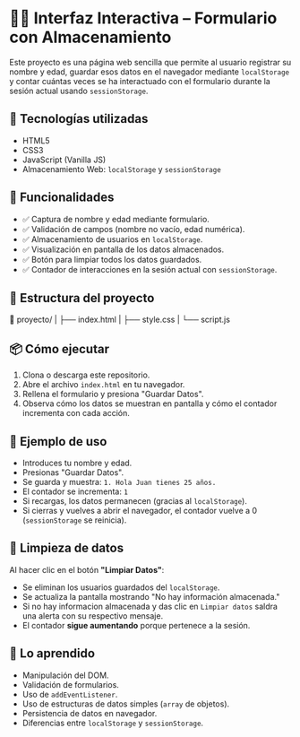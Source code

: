 # 🧑‍💻 Interfaz Interactiva – Formulario con Almacenamiento

Este proyecto es una página web sencilla que permite al usuario registrar su nombre y edad, guardar esos datos en el navegador mediante `localStorage` y contar cuántas veces se ha interactuado con el formulario durante la sesión actual usando `sessionStorage`.

## 🚀 Tecnologías utilizadas

- HTML5
- CSS3
- JavaScript (Vanilla JS)
- Almacenamiento Web: `localStorage` y `sessionStorage`

## 🎯 Funcionalidades

- ✅ Captura de nombre y edad mediante formulario.
- ✅ Validación de campos (nombre no vacío, edad numérica).
- ✅ Almacenamiento de usuarios en `localStorage`.
- ✅ Visualización en pantalla de los datos almacenados.
- ✅ Botón para limpiar todos los datos guardados.
- ✅ Contador de interacciones en la sesión actual con `sessionStorage`.

## 🧠 Estructura del proyecto

📁 proyecto/
|
├── index.html
|
├── style.css
|
└── script.js



## 📦 Cómo ejecutar

1. Clona o descarga este repositorio.
2. Abre el archivo `index.html` en tu navegador.
3. Rellena el formulario y presiona "Guardar Datos".
4. Observa cómo los datos se muestran en pantalla y cómo el contador incrementa con cada acción.

## 📌 Ejemplo de uso

- Introduces tu nombre y edad.
- Presionas "Guardar Datos".
- Se guarda y muestra: `1. Hola Juan tienes 25 años.`
- El contador se incrementa: `1`
- Si recargas, los datos permanecen (gracias al `localStorage`).
- Si cierras y vuelves a abrir el navegador, el contador vuelve a 0 (`sessionStorage` se reinicia).

## 🧹 Limpieza de datos

Al hacer clic en el botón **"Limpiar Datos"**:
- Se eliminan los usuarios guardados del `localStorage`.
- Se actualiza la pantalla mostrando "No hay información almacenada."
- Si no hay informacion almacenada y das clic en `Limpiar datos` saldra una alerta con su respectivo mensaje.
- El contador **sigue aumentando** porque pertenece a la sesión.

## 📘 Lo aprendido

- Manipulación del DOM.
- Validación de formularios.
- Uso de `addEventListener`.
- Uso de estructuras de datos simples (`array` de objetos).
- Persistencia de datos en navegador.
- Diferencias entre `localStorage` y `sessionStorage`.
